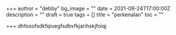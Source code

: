 +++
author = "debby"
bg_image = ""
date = 2021-09-24T17:00:00Z
description = ""
draft = true
tags = []
title = "perkenalan"
toc = ""

+++
dhfosofsdkfqiuegfsdbvfkjarihskjfoiqj